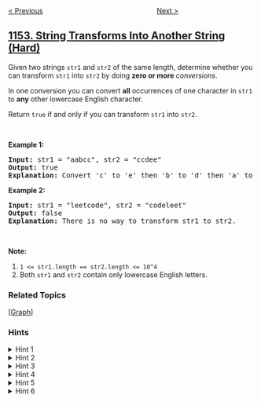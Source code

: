<!--|This file generated by command(leetcode description); DO NOT EDIT.    |-->
<!--+----------------------------------------------------------------------+-->
<!--|@author    openset <openset.wang@gmail.com>                           |-->
<!--|@link      https://github.com/openset                                 |-->
<!--|@home      https://github.com/openset/leetcode                        |-->
<!--+----------------------------------------------------------------------+-->

[< Previous](https://github.com/openset/leetcode/tree/master/problems/analyze-user-website-visit-pattern "Analyze User Website Visit Pattern")
　　　　　　　　　　　　　　　　
[Next >](https://github.com/openset/leetcode/tree/master/problems/day-of-the-year "Day of the Year")

## [1153. String Transforms Into Another String (Hard)](https://leetcode.com/problems/string-transforms-into-another-string "字符串转化")

<p>Given two strings <code>str1</code> and <code>str2</code>&nbsp;of the same length, determine whether you can transform <code>str1</code>&nbsp;into <code>str2</code> by doing <strong>zero or more</strong>&nbsp;<em>conversions</em>.</p>

<p>In one conversion you can convert&nbsp;<strong>all</strong> occurrences of one character in <code>str1</code> to&nbsp;<strong>any</strong> other lowercase English character.</p>

<p>Return <code>true</code>&nbsp;if and only if you can transform <code>str1</code> into <code>str2</code>.</p>

<p>&nbsp;</p>

<p><strong>Example 1:</strong></p>

<pre>
<strong>Input: </strong>str1 = <span id="example-input-1-1">&quot;aabcc&quot;</span>, str2 = <span id="example-input-1-2">&quot;ccdee&quot;</span>
<strong>Output: </strong><span id="example-output-1">true</span>
<strong>Explanation: </strong>Convert &#39;c&#39; to &#39;e&#39; then &#39;b&#39; to &#39;d&#39; then &#39;a&#39; to &#39;c&#39;. Note that the order of conversions matter.
</pre>

<p><strong>Example 2:</strong></p>

<pre>
<strong>Input: </strong>str1 = <span id="example-input-2-1">&quot;leetcode&quot;</span>, str2 = <span id="example-input-2-2">&quot;codeleet&quot;</span>
<strong>Output: </strong><span id="example-output-2">false</span>
<strong>Explanation: </strong>There is no way to transform str1 to str2.
</pre>

<p>&nbsp;</p>

<p><strong>Note:</strong></p>

<ol>
	<li><code>1 &lt;= str1.length == str2.length &lt;= 10^4</code></li>
	<li>Both <code>str1</code> and <code>str2</code> contain only lowercase English letters.</li>
</ol>

### Related Topics
  [[Graph](https://github.com/openset/leetcode/tree/master/tag/graph/README.md)]

### Hints
<details>
<summary>Hint 1</summary>
Model the problem as a graph problem. Add an edge from one character to another if you need to convert between them.
</details>

<details>
<summary>Hint 2</summary>
What if one character needs to be converted into more than one character?
</details>

<details>
<summary>Hint 3</summary>
There would be no solution. Thus, every node can have at most one outgoing edge.
</details>

<details>
<summary>Hint 4</summary>
How to process a linked list?
</details>

<details>
<summary>Hint 5</summary>
How to process a cycle?
</details>

<details>
<summary>Hint 6</summary>
What if there is a character with no outgoing edge? You can use it to break all cycles!
</details>
